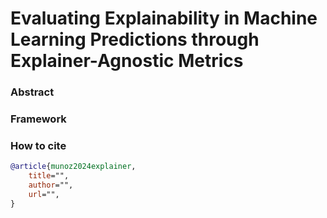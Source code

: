 # Evaluating Explainability in Machine Learning Predictions through Explainer-Agnostic Metrics

### Abstract


### Framework


### How to cite

```bibtex
@article{munoz2024explainer,
    title="",
    author="",
    url="",
}
```
